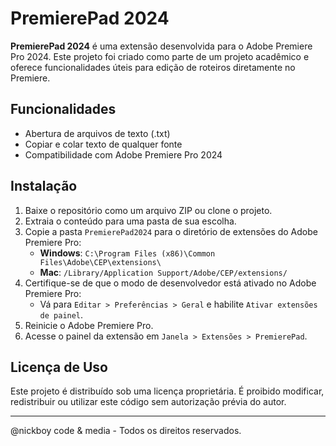 # PremierePad 2024

**PremierePad 2024** é uma extensão desenvolvida para o Adobe Premiere Pro 2024. Este projeto foi criado como parte de um projeto acadêmico e oferece funcionalidades úteis para edição de roteiros diretamente no Premiere.

## Funcionalidades

- Abertura de arquivos de texto (.txt)
- Copiar e colar texto de qualquer fonte
- Compatibilidade com Adobe Premiere Pro 2024

## Instalação

1. Baixe o repositório como um arquivo ZIP ou clone o projeto.
2. Extraia o conteúdo para uma pasta de sua escolha.
3. Copie a pasta `PremierePad2024` para o diretório de extensões do Adobe Premiere Pro:
   - **Windows**: `C:\Program Files (x86)\Common Files\Adobe\CEP\extensions\`
   - **Mac**: `/Library/Application Support/Adobe/CEP/extensions/`
4. Certifique-se de que o modo de desenvolvedor está ativado no Adobe Premiere Pro:
   - Vá para `Editar > Preferências > Geral` e habilite `Ativar extensões de painel`.
5. Reinicie o Adobe Premiere Pro.
6. Acesse o painel da extensão em `Janela > Extensões > PremierePad`.

## Licença de Uso

Este projeto é distribuído sob uma licença proprietária. É proibido modificar, redistribuir ou utilizar este código sem autorização prévia do autor.

---

@nickboy code & media - Todos os direitos reservados.
